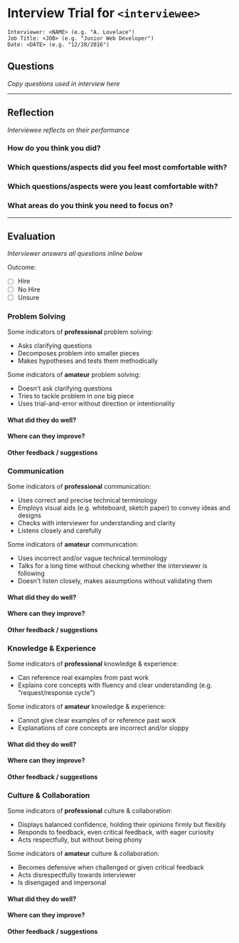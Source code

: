 # Interview Trial for `<interviewee>`

```
Interviewer: <NAME> (e.g. "A. Lovelace")
Job Title: <JOB> (e.g. "Junior Web Developer")
Date: <DATE> (e.g. "12/28/2016")
```

## Questions

_Copy questions used in interview here_

---

## Reflection

_Interviewee reflects on their performance_

### How do you think you did?

### Which questions/aspects did you feel most comfortable with?

### Which questions/aspects were you least comfortable with?

### What areas do you think you need to focus on?

---

## Evaluation

_Interviewer answers all questions inline below_

Outcome:
- [ ] Hire
- [ ] No Hire
- [ ] Unsure

### Problem Solving

Some indicators of **professional** problem solving:

- Asks clarifying questions
- Decomposes problem into smaller pieces
- Makes hypotheses and tests them methodically

Some indicators of **amateur** problem solving:

- Doesn't ask clarifying questions
- Tries to tackle problem in one big piece
- Uses trial-and-error without direction or intentionality

#### What did they do well?

#### Where can they improve?

#### Other feedback / suggestions

### Communication

Some indicators of **professional** communication:

- Uses correct and precise technical terminology
- Employs visual aids (e.g. whiteboard, sketch paper) to convey ideas and designs
- Checks with interviewer for understanding and clarity
- Listens closely and carefully

Some indicators of **amateur** communication:

- Uses incorrect and/or vague technical terminology
- Talks for a long time without checking whether the interviewer is following
- Doesn't listen closely, makes assumptions without validating them

#### What did they do well?

#### Where can they improve?

#### Other feedback / suggestions

### Knowledge & Experience

Some indicators of **professional** knowledge & experience:

- Can reference real examples from past work
- Explains core concepts with fluency and clear understanding (e.g. "request/response cycle")

Some indicators of **amateur** knowledge & experience:

- Cannot give clear examples of or reference past work
- Explanations of core concepts are incorrect and/or sloppy

#### What did they do well?

#### Where can they improve?

#### Other feedback / suggestions

### Culture & Collaboration

Some indicators of **professional** culture & collaboration:

- Displays balanced confidence, holding their opinions firmly but flexibly
- Responds to feedback, even critical feedback, with eager curiosity
- Acts respectfully, but without being phony

Some indicators of **amateur** culture & collaboration:

- Becomes defensive when challenged or given critical feedback
- Acts disrespectfully towards interviewer
- Is disengaged and impersonal

#### What did they do well?

#### Where can they improve?

#### Other feedback / suggestions
